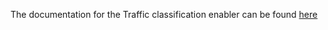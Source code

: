 The documentation for the Traffic classification enabler can be found [here](https://assist-iot-enablers-documentation.readthedocs.io/en/latest/index.html) 